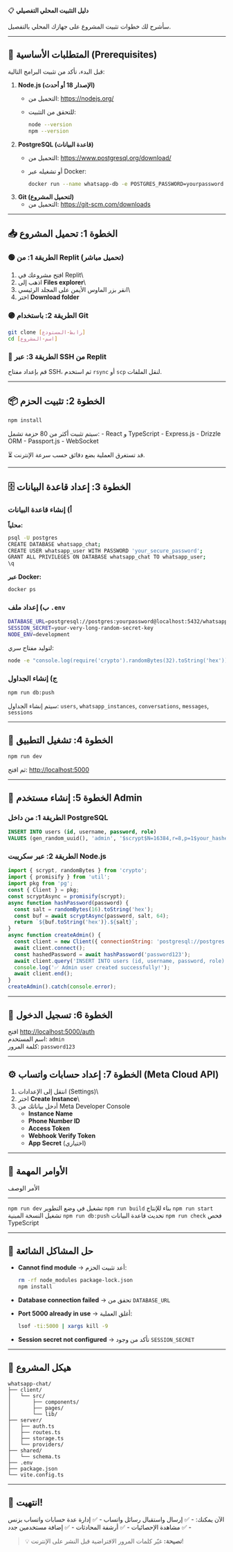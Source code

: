 📋 **دليل التثبيت المحلي التفصيلي**

سأشرح لك خطوات تثبيت المشروع على جهازك المحلي بالتفصيل.

------------------------------------------------------------------------

## 📌 المتطلبات الأساسية (Prerequisites)

قبل البدء، تأكد من تثبيت البرامج التالية:

1.  **Node.js (الإصدار 18 أو أحدث)**
    -   التحميل من: <https://nodejs.org/>

    -   للتحقق من التثبيت:

        ``` bash
        node --version
        npm --version
        ```
2.  **PostgreSQL (قاعدة البيانات)**
    -   التحميل من: <https://www.postgresql.org/download/>

    -   أو تشغيله عبر Docker:

        ``` bash
        docker run --name whatsapp-db -e POSTGRES_PASSWORD=yourpassword -e POSTGRES_DB=whatsapp -p 5432:5432 -d postgres
        ```
3.  **Git (لتحميل المشروع)**
    -   التحميل من: <https://git-scm.com/downloads>

------------------------------------------------------------------------

## 📥 الخطوة 1: تحميل المشروع

### 🟢 الطريقة 1: من Replit (تحميل مباشر)

1.  افتح مشروعك في Replit\
2.  اذهب إلى **Files explorer**\
3.  انقر بزر الماوس الأيمن على المجلد الرئيسي\
4.  اختر **Download folder**

### 🟣 الطريقة 2: باستخدام Git

``` bash
git clone [رابط-المستودع]
cd [اسم-المشروع]
```

### 🔵 الطريقة 3: عبر SSH من Replit

قم بإعداد مفتاح SSH، ثم استخدم `rsync` أو `scp` لنقل الملفات.

------------------------------------------------------------------------

## 📦 الخطوة 2: تثبيت الحزم

``` bash
npm install
```

سيتم تثبيت أكثر من 80 حزمة تشمل: - React و TypeScript - Express.js -
Drizzle ORM - Passport.js - WebSocket

⏳ قد تستغرق العملية بضع دقائق حسب سرعة الإنترنت.

------------------------------------------------------------------------

## 🗄️ الخطوة 3: إعداد قاعدة البيانات

### أ) إنشاء قاعدة البيانات

**محلياً:**

``` bash
psql -U postgres
CREATE DATABASE whatsapp_chat;
CREATE USER whatsapp_user WITH PASSWORD 'your_secure_password';
GRANT ALL PRIVILEGES ON DATABASE whatsapp_chat TO whatsapp_user;
\q
```

**عبر Docker:**

``` bash
docker ps
```

### ب) إعداد ملف `.env`

``` bash
DATABASE_URL=postgresql://postgres:yourpassword@localhost:5432/whatsapp_chat
SESSION_SECRET=your-very-long-random-secret-key
NODE_ENV=development
```

لتوليد مفتاح سري:

``` bash
node -e "console.log(require('crypto').randomBytes(32).toString('hex'))"
```

### ج) إنشاء الجداول

``` bash
npm run db:push
```

سيتم إنشاء الجداول: `users`, `whatsapp_instances`, `conversations`,
`messages`, `sessions`

------------------------------------------------------------------------

## 🚀 الخطوة 4: تشغيل التطبيق

``` bash
npm run dev
```

ثم افتح: <http://localhost:5000>

------------------------------------------------------------------------

## 👤 الخطوة 5: إنشاء مستخدم Admin

### الطريقة 1: من داخل PostgreSQL

``` sql
INSERT INTO users (id, username, password, role)
VALUES (gen_random_uuid(), 'admin', '$scrypt$N=16384,r=8,p=1$your_hashed_password_here', 'admin');
```

### الطريقة 2: عبر سكريبت Node.js

``` js
import { scrypt, randomBytes } from 'crypto';
import { promisify } from 'util';
import pkg from 'pg';
const { Client } = pkg;
const scryptAsync = promisify(scrypt);
async function hashPassword(password) {
  const salt = randomBytes(16).toString('hex');
  const buf = await scryptAsync(password, salt, 64);
  return `${buf.toString('hex')}.${salt}`;
}
async function createAdmin() {
  const client = new Client({ connectionString: 'postgresql://postgres:yourpassword@localhost:5432/whatsapp_chat' });
  await client.connect();
  const hashedPassword = await hashPassword('password123');
  await client.query('INSERT INTO users (id, username, password, role) VALUES (gen_random_uuid(), $1, $2, $3)', ['admin', hashedPassword, 'admin']);
  console.log('✅ Admin user created successfully!');
  await client.end();
}
createAdmin().catch(console.error);
```

------------------------------------------------------------------------

## 🔐 الخطوة 6: تسجيل الدخول

افتح <http://localhost:5000/auth>\
اسم المستخدم: `admin`\
كلمة المرور: `password123`

------------------------------------------------------------------------

## ⚙️ الخطوة 7: إعداد حسابات واتساب (Meta Cloud API)

1.  انتقل إلى الإعدادات (Settings)\
2.  اختر **Create Instance**\
3.  أدخل بياناتك من Meta Developer Console
    -   **Instance Name**
    -   **Phone Number ID**
    -   **Access Token**
    -   **Webhook Verify Token**
    -   **App Secret** (اختياري)

------------------------------------------------------------------------

## 🧩 الأوامر المهمة

  الأمر               الوصف
  ------------------- ----------------------
  `npm run dev`       تشغيل في وضع التطوير
  `npm run build`     بناء للإنتاج
  `npm run start`     تشغيل النسخة المبنية
  `npm run db:push`   تحديث قاعدة البيانات
  `npm run check`     فحص TypeScript

------------------------------------------------------------------------

## 🐛 حل المشاكل الشائعة

-   **Cannot find module** → أعد تثبيت الحزم:

    ``` bash
    rm -rf node_modules package-lock.json
    npm install
    ```

-   **Database connection failed** → تحقق من `DATABASE_URL`

-   **Port 5000 already in use** → أغلق العملية:

    ``` bash
    lsof -ti:5000 | xargs kill -9
    ```

-   **Session secret not configured** → تأكد من وجود `SESSION_SECRET`

------------------------------------------------------------------------

## 📂 هيكل المشروع

    whatsapp-chat/
    ├── client/
    │   └── src/
    │       ├── components/
    │       ├── pages/
    │       └── lib/
    ├── server/
    │   ├── auth.ts
    │   ├── routes.ts
    │   ├── storage.ts
    │   └── providers/
    ├── shared/
    │   └── schema.ts
    ├── .env
    ├── package.json
    └── vite.config.ts

------------------------------------------------------------------------

## 🎉 انتهيت!

الآن يمكنك: - ✅ إرسال واستقبال رسائل واتساب - ✅ إدارة عدة حسابات
واتساب بزنس - ✅ مشاهدة الإحصائيات - ✅ أرشفة المحادثات - ✅ إضافة
مستخدمين جدد

> 💡 **نصيحة:** غيّر كلمات المرور الافتراضية قبل النشر على الإنترنت!
